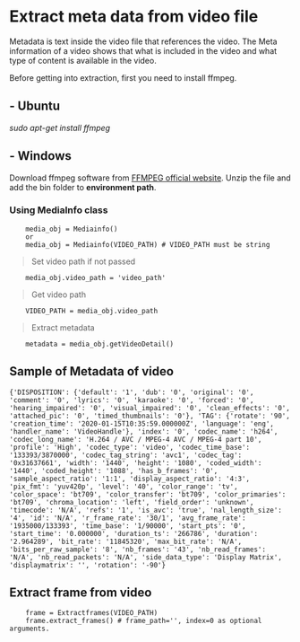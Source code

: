 # Extract meta data from video file
Metadata is text inside the video file that references the video. The Meta information of a video shows that what is included in the video and what type of content is available in the video.

Before getting into extraction, first you need to install ffmpeg.
## - Ubuntu
*sudo apt-get install ffmpeg*
## - Windows
Download ffmpeg software from [FFMPEG official website](https://www.ffmpeg.org/download.html#build-windows).
Unzip the file and add the bin folder to **environment path**.

### Using MediaInfo class
```
	media_obj = Mediainfo()
	or
	media_obj = Mediainfo(VIDEO_PATH) # VIDEO_PATH must be string
```
> Set video path if not passed
```
	media_obj.video_path = 'video_path'
```

> Get video path
```
	VIDEO_PATH = media_obj.video_path
```

> Extract metadata
```
	metadata = media_obj.getVideoDetail()
```

## Sample of Metadata of video
```
{'DISPOSITION': {'default': '1', 'dub': '0', 'original': '0', 'comment': '0', 'lyrics': '0', 'karaoke': '0', 'forced': '0', 'hearing_impaired': '0', 'visual_impaired': '0', 'clean_effects': '0', 'attached_pic': '0', 'timed_thumbnails': '0'}, 'TAG': {'rotate': '90', 'creation_time': '2020-01-15T10:35:59.000000Z', 'language': 'eng', 'handler_name': 'VideoHandle'}, 'index': '0', 'codec_name': 'h264', 'codec_long_name': 'H.264 / AVC / MPEG-4 AVC / MPEG-4 part 10', 'profile': 'High', 'codec_type': 'video', 'codec_time_base': '133393/3870000', 'codec_tag_string': 'avc1', 'codec_tag': '0x31637661', 'width': '1440', 'height': '1080', 'coded_width': '1440', 'coded_height': '1088', 'has_b_frames': '0', 'sample_aspect_ratio': '1:1', 'display_aspect_ratio': '4:3', 'pix_fmt': 'yuv420p', 'level': '40', 'color_range': 'tv', 'color_space': 'bt709', 'color_transfer': 'bt709', 'color_primaries': 'bt709', 'chroma_location': 'left', 'field_order': 'unknown', 'timecode': 'N/A', 'refs': '1', 'is_avc': 'true', 'nal_length_size': '4', 'id': 'N/A', 'r_frame_rate': '30/1', 'avg_frame_rate': '1935000/133393', 'time_base': '1/90000', 'start_pts': '0', 'start_time': '0.000000', 'duration_ts': '266786', 'duration': '2.964289', 'bit_rate': '11845320', 'max_bit_rate': 'N/A', 'bits_per_raw_sample': '8', 'nb_frames': '43', 'nb_read_frames': 'N/A', 'nb_read_packets': 'N/A', 'side_data_type': 'Display Matrix', 'displaymatrix': '', 'rotation': '-90'}
```

## Extract frame from video
```
	frame = Extractframes(VIDEO_PATH)
	frame.extract_frames() # frame_path='', index=0 as optional arguments.
```
